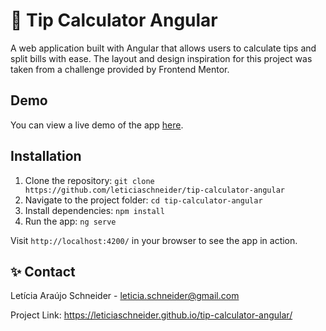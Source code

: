# 🧮 Tip Calculator Angular

A web application built with Angular that allows users to calculate tips and split bills with ease. The layout and design inspiration for this project was taken from a challenge provided by Frontend Mentor.


## Demo

You can view a live demo of the app [here](https://leticiaschneider.github.io/tip-calculator-angular/).


## Installation

1. Clone the repository: `git clone https://github.com/leticiaschneider/tip-calculator-angular`
2. Navigate to the project folder: `cd tip-calculator-angular`
3. Install dependencies: `npm install`
4. Run the app: `ng serve`

Visit `http://localhost:4200/` in your browser to see the app in action.

## ✨ Contact

Letícia Araújo Schneider - leticia.schneider@gmail.com

Project Link: https://leticiaschneider.github.io/tip-calculator-angular/
